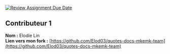 [![Review Assignment Due Date](https://classroom.github.com/assets/deadline-readme-button-22041afd0340ce965d47ae6ef1cefeee28c7c493a6346c4f15d667ab976d596c.svg)](https://classroom.github.com/a/QPRNiqfX)


## Contributeur 1

**Nom :** Elodie Lin  
**Lien vers mon fork :** [https://github.com/Elod03/quotes-docs-mkemk-team](https://github.com/Elod03/quotes-docs-mkemk-team)
